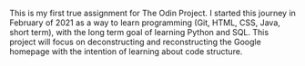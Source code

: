 This is my first true assignment for The Odin Project. I started this journey in February of 2021 as a way to learn programming (Git, HTML, CSS, Java, short term), with the long term goal of learning Python and SQL.
This project will focus on deconstructing and reconstructing the Google homepage with the intention of learning about code structure.